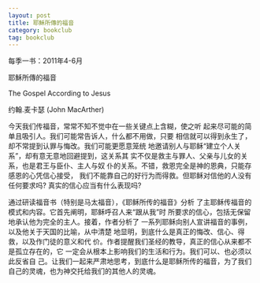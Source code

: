 ```yaml
---
layout: post
title: 耶穌所傳的福音
category: bookclub
tag: bookclub
---
```


每季一书：2011年4-6月

耶穌所傳的福音

The Gospel According to Jesus 

约翰.麦卡瑟  (John MacArther) 

今天我们传福音，常常不知不觉中在一些关键点上含糊，使之听 
起来尽可能的简单且吸引人。我们可能常告诉人，什么都不用做，只要 
相信就可以得到永生了，却不常提到认罪与悔改。我们可能更愿意笼统 
地邀请别人与耶稣“建立个人关系”，却有意无意地回避提到，这关系其 
实不仅是救主与罪人、父亲与儿女的关系，也是君王与臣仆、主人与奴 
仆的关系。不错，救恩完全是神的恩典，只能存感恩的心凭信心接受， 
我们不能靠自己的好行为而得救。但耶稣对信他的人没有任何要求吗? 
真实的信心应当有什么表现吗? 

通过研读福音书（特别是马太福音），《耶稣所传的福音》分析 
了主耶稣传福音的模式和内容。它首先阐明，耶稣呼召人来“跟从我”时 
所要求的信心，包括无保留地承认他为完全的主人。接着，作者分析了 
一系列耶稣向别人宣讲福音的事例，以及他关于天国的比喻，从中清楚 
地显明，到底什么是真正的悔改、信心、得救，以及作门徒的意义和代 
价。作者提醒我们圣经的教导，真正的信心从来都不是孤立存在的，它 
一定会从根本上影响我们的生活和行为。我们可以、也必须以此反省自 
己。让我们一起来严肃地思考，到底什么是耶稣所传的福音，为了我们 
自己的灵魂，也为神交托给我们的其他人的灵魂。 
